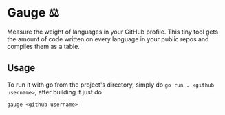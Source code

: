 # Gauge ⚖️
Measure the weight of languages in your GitHub profile. This tiny tool gets the amount of code written on every language in your public repos and compiles them as a table. 

## Usage 

To run it with go from the project's directory, simply do `go run . <github username>`, after building it just do

```
gauge <github username>
```

